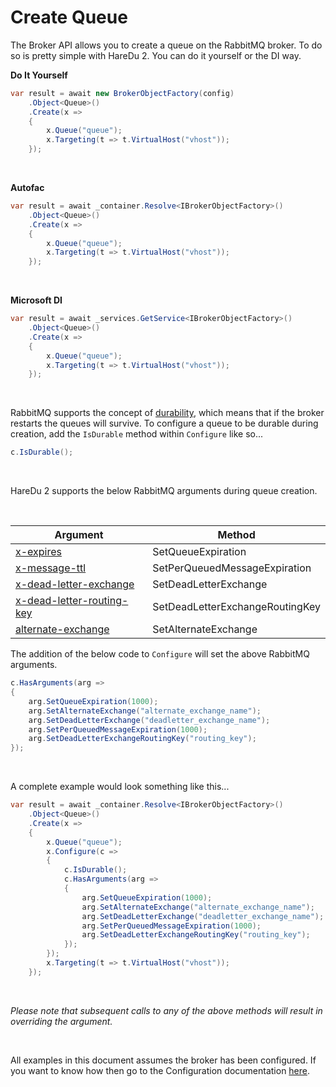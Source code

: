 # Create Queue

The Broker API allows you to create a queue on the RabbitMQ broker. To do so is pretty simple with HareDu 2. You can do it yourself or the DI way.

**Do It Yourself**

```c#
var result = await new BrokerObjectFactory(config)
    .Object<Queue>()
    .Create(x =>
    {
        x.Queue("queue");
        x.Targeting(t => t.VirtualHost("vhost"));
    });
```
<br>

**Autofac**

```c#
var result = await _container.Resolve<IBrokerObjectFactory>()
    .Object<Queue>()
    .Create(x =>
    {
        x.Queue("queue");
        x.Targeting(t => t.VirtualHost("vhost"));
    });
```
<br>

**Microsoft DI**

```c#
var result = await _services.GetService<IBrokerObjectFactory>()
    .Object<Queue>()
    .Create(x =>
    {
        x.Queue("queue");
        x.Targeting(t => t.VirtualHost("vhost"));
    });
```
<br>

RabbitMQ supports the concept of [durability](https://www.rabbitmq.com/queues.html), which means that if the broker restarts the queues will survive. To configure a queue to be durable during creation, add the ```IsDurable``` method within ```Configure``` like so...

```c#
c.IsDurable();
```
<br>

HareDu 2 supports the below RabbitMQ arguments during queue creation.

<br>

| Argument | Method |
| --- | --- |
| [x-expires](https://www.rabbitmq.com/ttl.html#queue-ttl) | SetQueueExpiration |
| [x-message-ttl](https://www.rabbitmq.com/ttl.html#message-ttl-using-policy) | SetPerQueuedMessageExpiration |
| [x-dead-letter-exchange](https://www.rabbitmq.com/dlx.html#using-optional-queue-arguments) | SetDeadLetterExchange |
| [x-dead-letter-routing-key](https://www.rabbitmq.com/dlx.html#using-optional-queue-arguments) | SetDeadLetterExchangeRoutingKey |
| [alternate-exchange](https://www.rabbitmq.com/ae.html) | SetAlternateExchange |

The addition of the below code to ```Configure``` will set the above RabbitMQ arguments.

```c#
c.HasArguments(arg =>
{
    arg.SetQueueExpiration(1000);
    arg.SetAlternateExchange("alternate_exchange_name");
    arg.SetDeadLetterExchange("deadletter_exchange_name");
    arg.SetPerQueuedMessageExpiration(1000);
    arg.SetDeadLetterExchangeRoutingKey("routing_key");
});
```
<br>

A complete example would look something like this...

```c#
var result = await _container.Resolve<IBrokerObjectFactory>()
    .Object<Queue>()
    .Create(x =>
    {
        x.Queue("queue");
        x.Configure(c =>
        {
            c.IsDurable();
            c.HasArguments(arg =>
            {
                arg.SetQueueExpiration(1000);
                arg.SetAlternateExchange("alternate_exchange_name");
                arg.SetDeadLetterExchange("deadletter_exchange_name");
                arg.SetPerQueuedMessageExpiration(1000);
                arg.SetDeadLetterExchangeRoutingKey("routing_key");
            });
        });
        x.Targeting(t => t.VirtualHost("vhost"));
    });
```

<br>

*Please note that subsequent calls to any of the above methods will result in overriding the argument.*

<br>

All examples in this document assumes the broker has been configured. If you want to know how then go to the Configuration documentation [here](https://github.com/ahives/HareDu2/blob/master/docs/deprecated/configuration.md).

